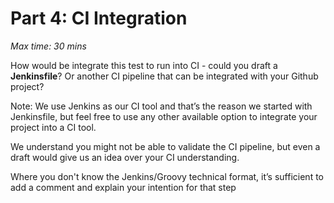 # Part 4: CI Integration
_Max time: 30 mins_

How would be integrate this test to run into CI - could you draft a **Jenkinsfile**? Or another CI pipeline that can be integrated with your Github project? 

Note: We use Jenkins as our CI tool and that’s the reason we started with Jenkinsfile, but feel free to use any other available option to integrate your project into a CI tool. 

We understand you might not be able to validate the CI pipeline, but even a draft would give us an idea over your CI understanding. 

Where you don't know the Jenkins/Groovy technical format, it’s sufficient to add a comment and explain your intention for that step
